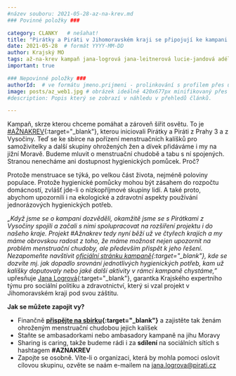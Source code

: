 ```yaml
---
#název souboru: 2021-05-28-az-na-krev.md
### Povinné položky ###

category: CLANKY   # nešahat!
title: "Pirátky a Piráti v Jihomoravském kraji se připojují ke kampani „Až na krev“"
date: 2021-05-28  # formát YYYY-MM-DD
author: Krajský MO
tags: až-na-krev kampaň jana-logrová jana-leitnerová lucie-jandová adéla-kubíčková alena-pavlasová lidská-práva # kategorie odděleny mezerami, např. volby zemědělství životní-prostředí piráti (viz https://jihomoravsky.pirati.cz/tags/)
important: true

### Nepovinné položky ###
authorId:  # ve formátu jmeno.prijmeni - prolinkování s profilem přes uid
image: posts/az_web1.jpg # obrázek ideálně 420x677px minifikovaný přes https://tinypng.com/
#description: Popis který se zobrazí v náhledu v přehledů článků.

---
```


Kampaň, skrze kterou chceme pomáhat a zároveň šířit osvětu. To je [#AŽNAKREV](https://www.facebook.com/aznakrev/){:target="_blank"}, kterou iniciovali Pirátky a Piráti z Prahy 3 a z Vysočiny. Teď se ke sbírce na pořízení menstruačních kalíšků pro samoživitelky a další skupiny ohrožených žen a dívek  přidáváme i my na jižní Moravě. Budeme mluvit o menstruační chudobě a tabu s ní spojených. Stranou nenecháme ani dostupnost hygienických pomůcek. Proč?

Protože menstruace se týká, po velkou část života, nejméně poloviny populace. Protože hygienické pomůcky mohou být zásahem do rozpočtu domácností, zvlášť jde-li o nízkopříjmové skupiny lidí. A také proto, abychom upozornili i na ekologické a zdravotní aspekty používání jednorázových hygienických potřeb.

*„Když jsme se o kampani dozvěděli, okamžitě jsme se s Pirátkami z Vysočiny spojili a začali s nimi spolupracovat na rozšíření projektu i do našeho kraje. Projekt #Ažnakrev tedy nyní běží už ve čtyřech krajích a my máme obrovskou radost z toho, že máme možnost nejen upozornit na problém menstruační chudoby, ale především přispět k jeho řešení. Nezapomeňte navštívit [oficiální stránku kampaně](https://www.facebook.com/aznakrev/){:target="_blank"}, kde se dozvíte mj. jak dopadlo srovnání jednotlivých hygienických potřeb, kam už kalíšky doputovaly nebo jaké další aktivity v rámci kampaně chystáme,”* upřesňuje [Jana Logrová](https://jihomoravsky.pirati.cz/lide/jana-logrova/){:target="_blank"}, garantka Krajského expertního týmu pro sociální politiku a zdravotnictví, který si vzal projekt v Jihomoravském kraji pod svou záštitu.

**Jak se můžete zapojit vy?**

- Finančně **[přispějte na sbírku](https://dary.pirati.cz/projekty-kampane/az-na-krev/){:target="_blank"}** a zajistěte tak ženám ohroženým menstruační chudobou jejich kalíšek
- Staňte se ambasadorkami nebo ambasadory kampaně na jihu Moravy
- Sharing is caring, takže budeme rádi i za **sdílení** na sociálních sítích s hashtagem **#AZNAKREV**
- Zapojte se osobně. Víte-li o organizaci, která by mohla pomoci oslovit cílovou skupinu, ozvěte se naám e-mailem na jana.logrova@pirati.cz 
